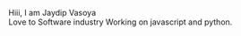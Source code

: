 Hiii, I am Jaydip Vasoya <br/>
Love to Software industry
Working on javascript and python.

<!---
jp-vasoya-02/jp-vasoya-02 is a ✨ special ✨ repository because its `README.md` (this file) appears on your GitHub profile.
You can click the Preview link to take a look at your changes.
--->
